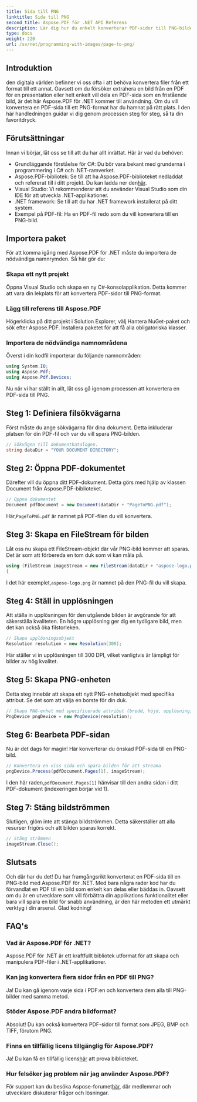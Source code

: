 ```yaml
---
title: Sida till PNG
linktitle: Sida till PNG
second_title: Aspose.PDF för .NET API Referens
description: Lär dig hur du enkelt konverterar PDF-sidor till PNG-bilder med Aspose.PDF för .NET i vår detaljerade steg-för-steg-handledning.
type: docs
weight: 220
url: /sv/net/programming-with-images/page-to-png/
---
```

## Introduktion

den digitala världen befinner vi oss ofta i att behöva konvertera filer från ett format till ett annat. Oavsett om du försöker extrahera en bild från en PDF för en presentation eller helt enkelt vill dela en PDF-sida som en fristående bild, är det här Aspose.PDF för .NET kommer till användning. Om du vill konvertera en PDF-sida till ett PNG-format har du hamnat på rätt plats. I den här handledningen guidar vi dig genom processen steg för steg, så ta din favoritdryck.

## Förutsättningar

Innan vi börjar, låt oss se till att du har allt inrättat. Här är vad du behöver:
- Grundläggande förståelse för C#: Du bör vara bekant med grunderna i programmering i C# och .NET-ramverket.
-  Aspose.PDF-bibliotek: Se till att ha Aspose.PDF-biblioteket nedladdat och refererat till i ditt projekt. Du kan ladda ner den[här](https://releases.aspose.com/pdf/net/).
- Visual Studio: Vi rekommenderar att du använder Visual Studio som din IDE för att utveckla .NET-applikationer.
- .NET framework: Se till att du har .NET framework installerat på ditt system.
- Exempel på PDF-fil: Ha en PDF-fil redo som du vill konvertera till en PNG-bild.

## Importera paket

För att komma igång med Aspose.PDF för .NET måste du importera de nödvändiga namnrymden. Så här gör du:

### Skapa ett nytt projekt

Öppna Visual Studio och skapa en ny C#-konsolapplikation. Detta kommer att vara din lekplats för att konvertera PDF-sidor till PNG-format.

### Lägg till referens till Aspose.PDF

Högerklicka på ditt projekt i Solution Explorer, välj Hantera NuGet-paket och sök efter Aspose.PDF. Installera paketet för att få alla obligatoriska klasser.

### Importera de nödvändiga namnområdena

Överst i din kodfil importerar du följande namnområden:

```csharp
using System.IO;
using Aspose.Pdf;
using Aspose.Pdf.Devices;
```

Nu när vi har ställt in allt, låt oss gå igenom processen att konvertera en PDF-sida till PNG.

## Steg 1: Definiera filsökvägarna

Först måste du ange sökvägarna för dina dokument. Detta inkluderar platsen för din PDF-fil och var du vill spara PNG-bilden. 

```csharp
// Sökvägen till dokumentkatalogen.
string dataDir = "YOUR DOCUMENT DIRECTORY";
```

## Steg 2: Öppna PDF-dokumentet

Därefter vill du öppna ditt PDF-dokument. Detta görs med hjälp av klassen Document från Aspose.PDF-biblioteket.

```csharp
// Öppna dokumentet
Document pdfDocument = new Document(dataDir + "PageToPNG.pdf");
```

 Här,`PageToPNG.pdf` är namnet på PDF-filen du vill konvertera.

## Steg 3: Skapa en FileStream för bilden

Låt oss nu skapa ett FileStream-objekt där vår PNG-bild kommer att sparas. Det är som att förbereda en tom duk som vi kan måla på.

```csharp
using (FileStream imageStream = new FileStream(dataDir + "aspose-logo.png", FileMode.Create))
{
```

 I det här exemplet,`aspose-logo.png` är namnet på den PNG-fil du vill skapa.

## Steg 4: Ställ in upplösningen

Att ställa in upplösningen för den utgående bilden är avgörande för att säkerställa kvaliteten. En högre upplösning ger dig en tydligare bild, men det kan också öka filstorleken.

```csharp
// Skapa upplösningsobjekt
Resolution resolution = new Resolution(300);
```

Här ställer vi in upplösningen till 300 DPI, vilket vanligtvis är lämpligt för bilder av hög kvalitet.

## Steg 5: Skapa PNG-enheten

Detta steg innebär att skapa ett nytt PNG-enhetsobjekt med specifika attribut. Se det som att välja en borste för din duk.

```csharp
// Skapa PNG-enhet med specificerade attribut (bredd, höjd, upplösning)
PngDevice pngDevice = new PngDevice(resolution);
```

## Steg 6: Bearbeta PDF-sidan

Nu är det dags för magin! Här konverterar du önskad PDF-sida till en PNG-bild.

```csharp
// Konvertera en viss sida och spara bilden för att streama
pngDevice.Process(pdfDocument.Pages[1], imageStream);
```

 I den här raden,`pdfDocument.Pages[1]` hänvisar till den andra sidan i ditt PDF-dokument (indexeringen börjar vid 1).

## Steg 7: Stäng bildströmmen

Slutligen, glöm inte att stänga bildströmmen. Detta säkerställer att alla resurser frigörs och att bilden sparas korrekt.

```csharp
// Stäng strömmen
imageStream.Close();
```

## Slutsats

Och där har du det! Du har framgångsrikt konverterat en PDF-sida till en PNG-bild med Aspose.PDF för .NET. Med bara några rader kod har du förvandlat en PDF till en bild som enkelt kan delas eller bäddas in. Oavsett om du är en utvecklare som vill förbättra din applikations funktionalitet eller bara vill spara en bild för snabb användning, är den här metoden ett utmärkt verktyg i din arsenal. Glad kodning!

## FAQ's

### Vad är Aspose.PDF för .NET?  
Aspose.PDF för .NET är ett kraftfullt bibliotek utformat för att skapa och manipulera PDF-filer i .NET-applikationer.

### Kan jag konvertera flera sidor från en PDF till PNG?  
Ja! Du kan gå igenom varje sida i PDF:en och konvertera dem alla till PNG-bilder med samma metod.

### Stöder Aspose.PDF andra bildformat?  
Absolut! Du kan också konvertera PDF-sidor till format som JPEG, BMP och TIFF, förutom PNG.

### Finns en tillfällig licens tillgänglig för Aspose.PDF?  
 Ja! Du kan få en tillfällig licens[här](https://purchase.aspose.com/temporary-license/) att prova biblioteket.

### Hur felsöker jag problem när jag använder Aspose.PDF?  
 För support kan du besöka Aspose-forumet[här](https://forum.aspose.com/c/pdf/10), där medlemmar och utvecklare diskuterar frågor och lösningar.
